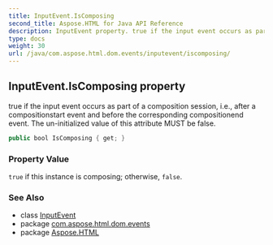 ```yaml
---
title: InputEvent.IsComposing
second_title: Aspose.HTML for Java API Reference
description: InputEvent property. true if the input event occurs as part of a composition session i.e. after a compositionstart event and before the corresponding compositionend event. The un-initialized value of this attribute MUST be false
type: docs
weight: 30
url: /java/com.aspose.html.dom.events/inputevent/iscomposing/
---
```

## InputEvent.IsComposing property

true if the input event occurs as part of a composition session, i.e., after a compositionstart event and before the corresponding compositionend event. The un-initialized value of this attribute MUST be false.

```java
public bool IsComposing { get; }
```

### Property Value

`true` if this instance is composing; otherwise, `false`.

### See Also

* class [InputEvent](../)
* package [com.aspose.html.dom.events](../../../com.aspose.html.dom.events/)
* package [Aspose.HTML](../../../)
